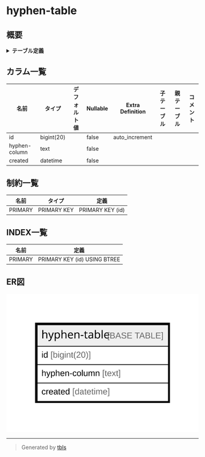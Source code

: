 # hyphen-table

## 概要

<details>
<summary><strong>テーブル定義</strong></summary>

```sql
CREATE TABLE `hyphen-table` (
  `id` bigint(20) NOT NULL AUTO_INCREMENT,
  `hyphen-column` text NOT NULL,
  `created` datetime NOT NULL,
  PRIMARY KEY (`id`)
) ENGINE=InnoDB DEFAULT CHARSET=latin1
```

</details>

## カラム一覧

| 名前            | タイプ        | デフォルト値       | Nullable | Extra Definition | 子テーブル      | 親テーブル      | コメント     |
| ------------- | ---------- | ------------ | -------- | ---------------- | ---------- | ---------- | -------- |
| id            | bigint(20) |              | false    | auto_increment   |            |            |          |
| hyphen-column | text       |              | false    |                  |            |            |          |
| created       | datetime   |              | false    |                  |            |            |          |

## 制約一覧

| 名前      | タイプ         | 定義               |
| ------- | ----------- | ---------------- |
| PRIMARY | PRIMARY KEY | PRIMARY KEY (id) |

## INDEX一覧

| 名前      | 定義                           |
| ------- | ---------------------------- |
| PRIMARY | PRIMARY KEY (id) USING BTREE |

## ER図

![er](hyphen-table.svg)

---

> Generated by [tbls](https://github.com/k1LoW/tbls)
